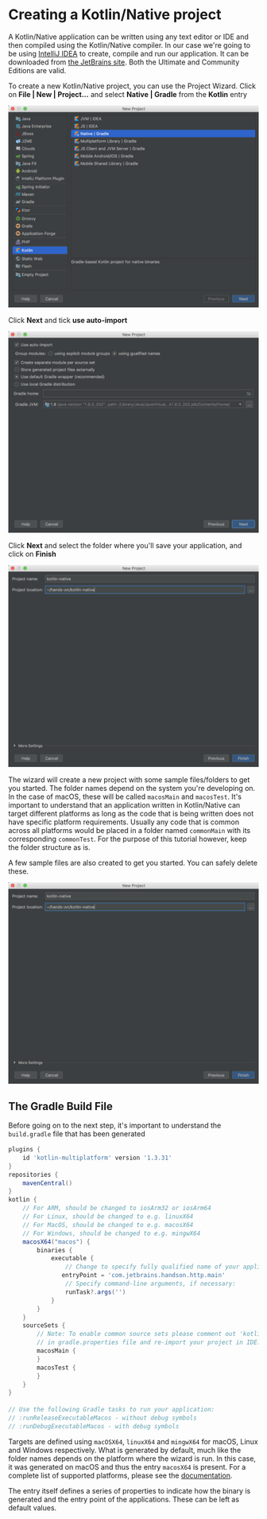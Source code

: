 # Creating a Kotlin/Native project

A Kotlin/Native application can be written using any text editor
or IDE and then compiled using the Kotlin/Native compiler. In our case we're going to be using [IntelliJ IDEA](https://jetbrains.com/idea) to 
create, compile and run our application. It can be downloaded from [the JetBrains site](https://www.jetbrains.com/idea/download/). Both the Ultimate and Community Editions are valid.

To create a new Kotlin/Native project, you can use the Project Wizard. Click on **File | New | Project...** and select **Native | Gradle** from the **Kotlin** entry

![File New Project](./assets/file-new-native.png)  

Click **Next** and tick **use auto-import**

![Auto-Import](./assets/auto-import.png)

Click **Next**  and select the folder where you'll save your application, and click on **Finish**

![Path](./assets/path.png)

The wizard will create a new project with some sample files/folders to get you started. The folder names depend on the system you're developing on. In the case of macOS, these will be called `macosMain` and `macosTest`. It's important to understand that
an application written in Kotlin/Native can target different platforms as long as the code that is being written does not have specific platform requirements. Usually any code that is common 
across all platforms would be placed in a folder named `commonMain` with its corresponding `commonTest`. For the purpose of this tutorial however, keep the folder structure as is.

A few sample files are also created to get you started. You can safely delete these.

![Project Structure](./assets/project-structure.png)

## The Gradle Build File

Before going on to the next step, it's important to understand the `build.gradle` file that has been generated 

```groovy
plugins {
    id 'kotlin-multiplatform' version '1.3.31'
}
repositories {
    mavenCentral()
}
kotlin {
    // For ARM, should be changed to iosArm32 or iosArm64
    // For Linux, should be changed to e.g. linuxX64
    // For MacOS, should be changed to e.g. macosX64
    // For Windows, should be changed to e.g. mingwX64
    macosX64("macos") {
        binaries {
            executable {
                // Change to specify fully qualified name of your application's entry point:
               entryPoint = 'com.jetbrains.handson.http.main'
                // Specify command-line arguments, if necessary:
                runTask?.args('')
            }
        }
    }
    sourceSets {
        // Note: To enable common source sets please comment out 'kotlin.import.noCommonSourceSets' property
        // in gradle.properties file and re-import your project in IDE.
        macosMain {
        }
        macosTest {
        }
    }
}

// Use the following Gradle tasks to run your application:
// :runReleaseExecutableMacos - without debug symbols
// :runDebugExecutableMacos - with debug symbols
```

Targets are defined using `macOSX64`, `linuxX64` and `mingwX64` for macOS, Linux and Windows respectively. What is generated by default, much like the 
folder names depends on the platform where the wizard is run. In this case, it was generated on macOS and thus the entry `macosX64` is present. For a complete
list of supported platforms, please see the [documentation](https://kotlinlang.org/docs/reference/building-mpp-with-gradle.html#supported-platforms). 

The entry itself
defines a series of properties to indicate how the binary is generated and the entry point of the applications. These can be left as default values. 




